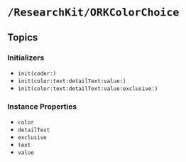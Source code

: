 # ``/ResearchKit/ORKColorChoice``

<!-- The content below this line is auto-generated and is redundant. You should either incorporate it into your content above this line or delete it. -->

## Topics

### Initializers

- ``init(coder:)``
- ``init(color:text:detailText:value:)``
- ``init(color:text:detailText:value:exclusive:)``

### Instance Properties

- ``color``
- ``detailText``
- ``exclusive``
- ``text``
- ``value``